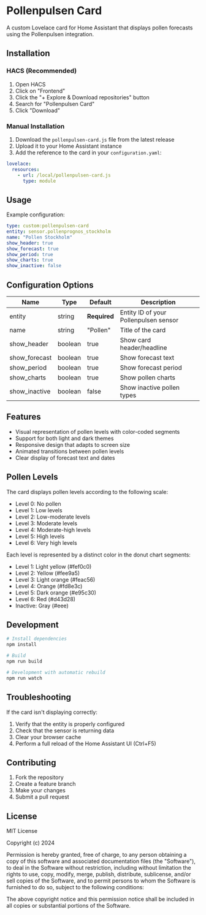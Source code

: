 # Pollenpulsen Card

A custom Lovelace card for Home Assistant that displays pollen forecasts using the Pollenpulsen integration.

## Installation

### HACS (Recommended)
1. Open HACS
2. Click on "Frontend"
3. Click the "+ Explore & Download repositories" button
4. Search for "Pollenpulsen Card"
5. Click "Download"

### Manual Installation
1. Download the `pollenpulsen-card.js` file from the latest release
2. Upload it to your Home Assistant instance
3. Add the reference to the card in your `configuration.yaml`:

```yaml
lovelace:
  resources:
    - url: /local/pollenpulsen-card.js
      type: module
```

## Usage

Example configuration:
```yaml
type: custom:pollenpulsen-card
entity: sensor.pollenprognos_stockholm
name: "Pollen Stockholm"
show_header: true
show_forecast: true
show_period: true
show_charts: true
show_inactive: false
```

## Configuration Options

| Name | Type | Default | Description |
|------|------|---------|-------------|
| entity | string | **Required** | Entity ID of your Pollenpulsen sensor |
| name | string | "Pollen" | Title of the card |
| show_header | boolean | true | Show card header/headline |
| show_forecast | boolean | true | Show forecast text |
| show_period | boolean | true | Show forecast period |
| show_charts | boolean | true | Show pollen charts |
| show_inactive | boolean | false | Show inactive pollen types |


## Features

- Visual representation of pollen levels with color-coded segments
- Support for both light and dark themes
- Responsive design that adapts to screen size
- Animated transitions between pollen levels
- Clear display of forecast text and dates

## Pollen Levels

The card displays pollen levels according to the following scale:

- Level 0: No pollen
- Level 1: Low levels
- Level 2: Low-moderate levels
- Level 3: Moderate levels
- Level 4: Moderate-high levels
- Level 5: High levels
- Level 6: Very high levels

Each level is represented by a distinct color in the donut chart segments:
- Level 1: Light yellow (#fef0c0)
- Level 2: Yellow (#fee9a5)
- Level 3: Light orange (#feac56)
- Level 4: Orange (#fd8e3c)
- Level 5: Dark orange (#e95c30)
- Level 6: Red (#d43d28)
- Inactive: Gray (#eee)

## Development

```bash
# Install dependencies
npm install

# Build
npm run build

# Development with automatic rebuild
npm run watch
```

## Troubleshooting

If the card isn't displaying correctly:
1. Verify that the entity is properly configured
2. Check that the sensor is returning data
3. Clear your browser cache
4. Perform a full reload of the Home Assistant UI (Ctrl+F5)

## Contributing

1. Fork the repository
2. Create a feature branch
3. Make your changes
4. Submit a pull request

## License

MIT License

Copyright (c) 2024

Permission is hereby granted, free of charge, to any person obtaining a copy
of this software and associated documentation files (the "Software"), to deal
in the Software without restriction, including without limitation the rights
to use, copy, modify, merge, publish, distribute, sublicense, and/or sell
copies of the Software, and to permit persons to whom the Software is
furnished to do so, subject to the following conditions:

The above copyright notice and this permission notice shall be included in all
copies or substantial portions of the Software.

